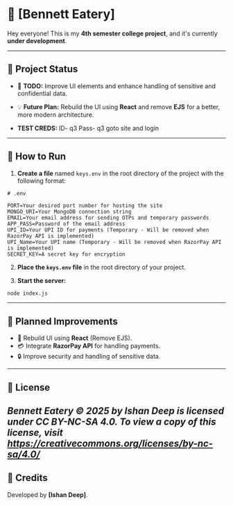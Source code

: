 # 📌 [Bennett Eatery]

Hey everyone! This is my **4th semester college project**, and it's currently **under development**.  

---

## 🚀 **Project Status**
- 🔨 **TODO:** Improve UI elements and enhance handling of sensitive and confidential data.  
- 💡 **Future Plan:** Rebuild the UI using **React** and remove **EJS** for a better, more modern architecture.

- **TEST CREDS:** ID- q3 Pass- q3 goto site and login

---

## 📂 **How to Run**

1. **Create a file** named `keys.env` in the root directory of the project with the following format:  

```plaintext
# .env

PORT=Your desired port number for hosting the site
MONGO_URI=Your MongoDB connection string
EMAIL=Your email address for sending OTPs and temporary passwords
APP_PASS=Password of the email address
UPI_ID=Your UPI ID for payments (Temporary - Will be removed when RazorPay API is implemented)
UPI_Name=Your UPI name (Temporary - Will be removed when RazorPay API is implemented)
SECRET_KEY=A secret key for encryption
```

2. **Place the `keys.env` file** in the root directory of your project.  

3. **Start the server:**  
```bash
node index.js
```

---

## 📅 **Planned Improvements**
- 🌟 Rebuild UI using **React** (Remove EJS).  
- 💳 Integrate **RazorPay API** for handling payments.  
- 🔒 Improve security and handling of sensitive data.  

---

## 📜 **License**
*Bennett Eatery © 2025 by Ishan Deep is licensed under CC BY-NC-SA 4.0. To view a copy of this license, visit https://creativecommons.org/licenses/by-nc-sa/4.0/*
---

## 💬 **Credits**
Developed by **[Ishan Deep]**.  

